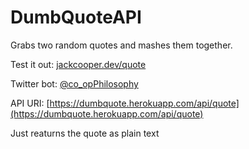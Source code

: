 # DumbQuoteAPI

Grabs two random quotes and mashes them together.

Test it out: [jackcooper.dev/quote](https://jackcooper.dev/quote)

Twitter bot: [@co_opPhilosophy](https://twitter.com/co_opPhilosophy)

API URI: [https://dumbquote.herokuapp.com/api/quote](https://dumbquote.herokuapp.com/api/quote)

Just reaturns the quote as plain text
